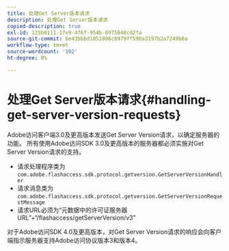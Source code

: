 ```yaml
---
title: 处理Get Server版本请求
description: 处理Get Server版本请求
copied-description: true
exl-id: 125b0111-17e9-4f6f-954b-6975048cd2fa
source-git-commit: be43bbbd1051886c8979ff590a3197b2a7249b6a
workflow-type: tm+mt
source-wordcount: '102'
ht-degree: 0%

---
```


# 处理Get Server版本请求{#handling-get-server-version-requests}

Adobe访问客户端3.0及更高版本发送Get Server Version请求，以确定服务器的功能。 所有使用Adobe访问SDK 3.0及更高版本的服务器都必须实施对Get Server Version请求的支持。

* 请求处理程序类为 `com.adobe.flashaccess.sdk.protocol.getversion.GetServerVersionHandler`
* 请求消息类为 `com.adobe.flashaccess.sdk.protocol.getversion.GetServerVersionRequestMessage`
* 请求URL必须为“元数据中的许可证服务器URL”+“/flashaccess/getServerVersion/v3”

对于Adobe访问SDK 4.0及更高版本，对Get Server Version请求的响应会向客户端指示服务器支持Adobe访问协议版本3和版本4。
